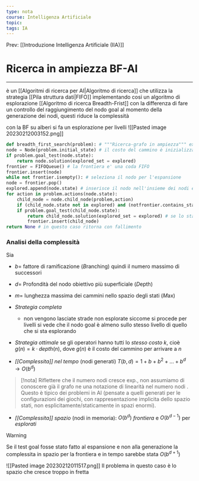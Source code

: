 ```yaml
---
type: nota
course: Intelligenza Artificiale
topic: 
tags: IA
---
```


Prev: [[Introduzione Intelligenza Artificiale (IIA)]]

# Ricerca in ampiezza BF-AI
---
è un [[Algoritmi di ricerca per AI|Algoritmo di ricerca]] che utilizza la strategia [[Pila struttura dati|FIFO]] implementando cosi un algoritmo di esplorazione [[Algoritmo di ricerca Breadth-Frist]] con la differenza di fare un controllo del raggiungimento del nodo goal al momento della generazione dei nodi, questi riduce la complessità

con la BF su alberi si fa un esplorazione per livelli
![[Pasted image 20230212003152.png]]


```Python
def breadth_first_search(problem): # """Ricerca-grafo in ampiezza""" explored = [] # insieme degli stati già visitati (implementato come una lista)
node = Node(problem.initial_state) # il costo del cammino è inizializzato nel costruttore del nodo 
if problem.goal_test(node.state):
	return node.solution(explored_set = explored) 
frontier = FIFOQueue() # la frontiera e' una coda FIFO
frontier.insert(node)
while not frontier.isempty(): # seleziona il nodo per l'espansione
node = frontier.pop()
explored.append(node.state) # inserisce il nodo nell'insieme dei nodi esplorati 
for action in problem.actions(node.state): 
	child_node = node.child_node(problem,action) 
	if (child_node.state not in explored) and (notfrontier.contains_state(child_node.state)): 
	if problem.goal_test(child_node.state): 
		return child_node.solution(explored_set = explored) # se lo stato non e' uno stato obiettivo allora inserisci il nodo nella frontiera 
		frontier.insert(child_node) 
return None # in questo caso ritorna con fallimento
```


### Analisi della complessità
Sia 
- $b=$ fattore di ramificazione (*B*ranching) quindi il numero massimo di successori
- $d=$ Profondità del nodo obiettivo più superficiale (*D*epth)
- $m=$ lunghezza massima dei cammini nello spazio degli stati (*M*ax)

- _Strategia completa_
	-  non vengono lasciate strade non esplorate siccome si procede per livelli si vede che il nodo goal è almeno sullo stesso livello di quello che si sta esplorando
- _Strategia ottimale_ se gli operatori hanno tutti lo _stesso costo_ $k$, cioè $g(n) = k · depth(n)$, dove $g(n)$ è il costo del cammino per arrivare a $n$ 
-  _[[Complessita]] nel tempo_ (nodi generati) $T(b, d) = 1+ b + b^2 + \dots + b^d\rightarrow O(b^d)$  
 >[!nota]
> Riflettere che il numero nodi cresce exp., non assumiamo di conoscere già il grafo ne una notazione di linearità nel numero nodi . Questo è tipico dei problemi in AI (pensate a quelli generati per le configurazioni dei giochi, con rappresentazione implicita dello spazio stati, non esplicitamente/staticamente in spazi enormi). 
- _[[Complessita]] spazio_ (nodi in memoria): $O(b^d )$ _frontiera_ e $O(b^{d-1})$ per _esplorati_

>[!warning]
>Se il test goal fosse stato fatto al espansione e non alla generazione la complessita in spazio per la frontiera e in tempo sarebbe stata $O(b^{d+1})$

![[Pasted image 20230212011517.png]]
Il problema in questo caso è lo spazio che cresce troppo in fretta